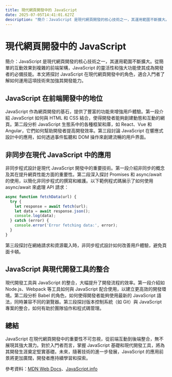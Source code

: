```yaml
---
title: 現代網頁開發中的 JavaScript
date: 2025-07-05T14:41:01.627Z
description: "簡介：JavaScript 是現代網頁開發的核心技術之一，其運用範圍不斷擴大。從簡單的互動效果到複雜的前端架構，JavaScript 的靈活性和強大功能使其成為開發者的必備技能。本文將探討 JavaScript 在現代網頁開發中的角色，適合入門者了解如何運用這項技術來加強其開發能力。"
---
```


# 現代網頁開發中的 JavaScript

簡介：JavaScript 是現代網頁開發的核心技術之一，其運用範圍不斷擴大。從簡單的互動效果到複雜的前端架構，JavaScript 的靈活性和強大功能使其成為開發者的必備技能。本文將探討 JavaScript 在現代網頁開發中的角色，適合入門者了解如何運用這項技術來加強其開發能力。

## JavaScript 在前端開發中的地位

JavaScript 作為網頁開發的基石，提供了豐富的功能來增強用戶體驗。第一段介紹 JavaScript 如何與 HTML 和 CSS 結合，使得開發者能夠創建動態和互動的網頁。第二段分析 JavaScript 生態系中的各種框架和庫，如 React、Vue 和 Angular，它們如何幫助開發者提高開發效率。第三段討論 JavaScript 在響應式設計中的應用，如何透過事件監聽和 DOM 操作來創建流暢的用戶界面。

## 非同步在現代 JavaScript 中的應用

非同步程式設計是現代 JavaScript 開發中的重要技術。第一段介紹非同步的概念及其在提升網頁性能方面的重要性。第二段深入探討 Promises 和 async/await 的使用，以簡化非同步程式的撰寫和維護。以下範例程式碼展示了如何使用 async/await 來處理 API 請求：

```javascript
async function fetchData(url) {
  try {
    let response = await fetch(url);
    let data = await response.json();
    console.log(data);
  } catch (error) {
    console.error('Error fetching data:', error);
  }
}
```

第三段探討在網絡請求和資源載入時，非同步程式設計如何改善用戶體驗，避免頁面卡頓。

## JavaScript 與現代開發工具的整合

現代開發工具與 JavaScript 的整合，大幅提升了開發流程的效率。第一段介紹如 Node.js、Webpack 等工具如何與 JavaScript 配合使用，以建立更高效的開發環境。第二段分析 Babel 的角色，如何使得開發者能夠使用最新的 JavaScript 語法，同時兼容不同的瀏覽器。第三段探討版本控制系統（如 Git）與 JavaScript 專案的整合，如何有助於團隊協作和程式碼管理。

## 總結

JavaScript 在現代網頁開發中的重要性不可忽視，從前端互動到後端整合，無不展現其強大潛力。對於入門者而言，掌握 JavaScript 基礎和現代開發工具，將為其開發生涯奠定堅實基礎。未來，隨著技術的進一步發展，JavaScript 的應用前景將更加廣闊，開發者應持續學習和探索。

參考資料：[MDN Web Docs](https://developer.mozilla.org/)、[JavaScript.info](https://javascript.info/)